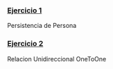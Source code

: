 ### [Ejercicio 1][1]
Persistencia de Persona

### [Ejercicio 2][2]
Relacion Unidireccional OneToOne


<!-- Links -->
[1]: https://github.com/JulianAgPerez/Programacion-3/tree/Ejercicio1
[2]: https://github.com/JulianAgPerez/Programacion-3/tree/Ejercicio2
